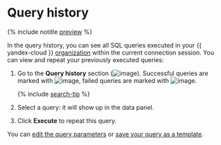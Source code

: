 # Query history

{% include notitle [preview](../../_includes/note-preview.md) %}

In the query history, you can see all SQL queries executed in your {{ yandex-cloud }} [organization](../../organization/concepts/manage-services.md) within the current connection session. You can view and repeat your previously executed queries:

1. Go to the **Query history** section (![image](../../_assets/console-icons/clock-arrow-rotate-left.svg)). Successful queries are marked with ![image](../../_assets/websql/success.svg), failed queries are marked with ![image](../../_assets/websql/failed.svg).

   {% include [search-tip](../../_includes/websql/search-tip.md) %}

1. Select a query: it will show up in the data panel.

1. Click **Execute** to repeat this query.

You can [edit the query parameters](query-executor.md) or [save your query as a template](templates.md).

